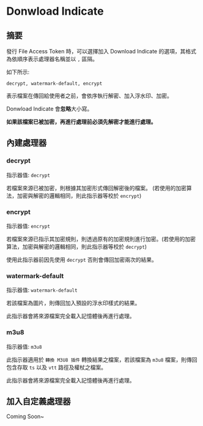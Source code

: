 # Donwload Indicate

## 摘要

發行 File Access Token 時，可以選擇加入 Download Indicate 的選項，其格式為依順序表示處理器名稱並以 `,` 區隔。

如下所示:
```
decrypt, watermark-default, encrypt
```

表示檔案在傳回給使用者之前，會依序執行解密、加入浮水印、加密。

Donwload Indicate 會**忽略**大小寫。

**如果該檔案已被加密，再進行處理前必須先解密才能進行處理。**

## 內建處理器

### decrypt

指示器值: `decrypt`

若檔案來源已被加密，則根據其加密形式傳回解密後的檔案。
(若使用的加密算法，加密與解密的邏輯相同，則此指示器等校於 `encrypt`)

### encrypt

指示器值: `encrypt`

若檔案來源已指示其加密規則，則透過原有的加密規則進行加密。(若使用的加密算法，加密與解密的邏輯相同，則此指示器等校於 `decrypt`)

使用此指示器前因先使用 `decrypt` 否則會傳回加密兩次的結果。

### watermark-default

指示器值: `watermark-default`

若該檔案為圖片，則傳回加入預設的浮水印樣式的結果。

此指示器會將來源檔案完全載入記憶體後再進行處理。

### m3u8

指示器值: `m3u8`

此指示器適用於 `轉換 M3U8 插件` 轉換結果之檔案，若該檔案為 `m3u8` 檔案，則傳回包含存取 `ts` 以及 `vtt` 路徑及權杖之檔案。

此指示器會將來源檔案完全載入記憶體後再進行處理。

## 加入自定義處理器

Coming Soon~